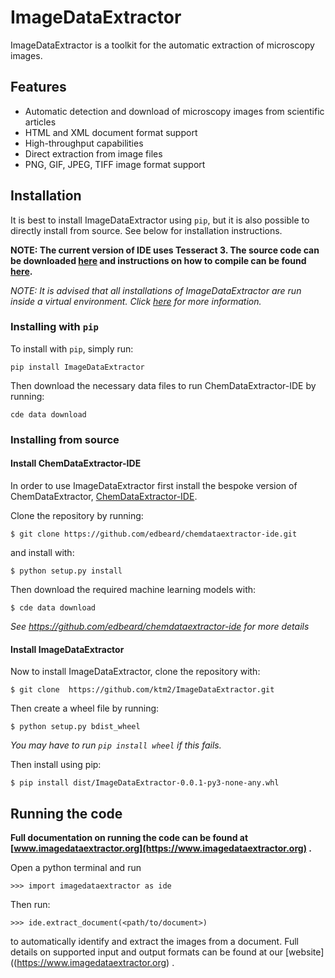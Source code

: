 # ImageDataExtractor

ImageDataExtractor is a toolkit for the automatic extraction of microscopy images. 

## Features

- Automatic detection and download of microscopy images from scientific articles 
- HTML and XML document format support
- High-throughput capabilities
- Direct extraction from image files 
- PNG, GIF, JPEG, TIFF image format support

## Installation

It is best to install ImageDataExtractor using `pip`, but it is also possible to directly install from source. See below for installation instructions.

__NOTE: The current version of IDE uses Tesseract 3. The source code can be downloaded [here](https://github.com/tesseract-ocr/tesseract/tree/3.05) and instructions on how to compile can be found [here](https://github.com/tesseract-ocr/tesseract/wiki/Compiling).__

*NOTE: It is advised that all installations of ImageDataExtractor are run inside a virtual environment. Click [here](https://packaging.python.org/guides/installing-using-pip-and-virtual-environments/) for more information.*

### Installing with `pip`

To install with `pip`, simply run:

    pip install ImageDataExtractor
    
Then download the necessary data files to run ChemDataExtractor-IDE by running:

    cde data download

### Installing from source

#### Install ChemDataExtractor-IDE

In order to use ImageDataExtractor first install the bespoke version of ChemDataExtractor, [ChemDataExtractor-IDE](https://github.com/edbeard/chemdataextractor-ide). 

Clone the repository by running:

    $ git clone https://github.com/edbeard/chemdataextractor-ide.git

and install with:

    $ python setup.py install
    
Then download the required machine learning models with:

    $ cde data download

*See https://github.com/edbeard/chemdataextractor-ide for more details* 

#### Install ImageDataExtractor

Now to install ImageDataExtractor, clone the repository with:

    $ git clone  https://github.com/ktm2/ImageDataExtractor.git
    
Then create a wheel file by running:

    $ python setup.py bdist_wheel
    
*You may have to run `pip install wheel` if this fails.*
    
Then install using pip:

    $ pip install dist/ImageDataExtractor-0.0.1-py3-none-any.whl  
  
 
## Running the code

__Full documentation on running the code can be found at [www.imagedataextractor.org](https://www.imagedataextractor.org) .__

Open a python terminal and run 

    >>> import imagedataextractor as ide
    
Then run:

    >>> ide.extract_document(<path/to/document>)
    
to automatically identify and extract the images from a document. Full details on supported input and output formats can be found at our [website]((https://www.imagedataextractor.org) . 